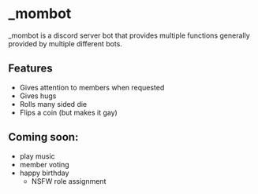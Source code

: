 # _mombot

_mombot is a discord server bot that provides multiple functions generally provided by multiple different bots.

## Features

- Gives attention to members when requested
- Gives hugs
- Rolls many sided die
- Flips a coin (but makes it gay)

## Coming soon:

- play music
- member voting
- happy birthday
    - NSFW role assignment